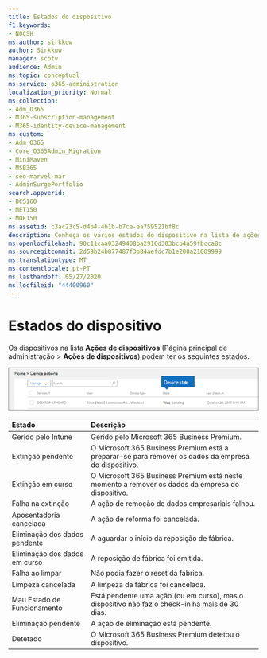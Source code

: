```yaml
---
title: Estados do dispositivo
f1.keywords:
- NOCSH
ms.author: sirkkuw
author: Sirkkuw
manager: scotv
audience: Admin
ms.topic: conceptual
ms.service: o365-administration
localization_priority: Normal
ms.collection:
- Adm_O365
- M365-subscription-management
- M365-identity-device-management
ms.custom:
- Adm_O365
- Core_O365Admin_Migration
- MiniMaven
- MSB365
- seo-marvel-mar
- AdminSurgePortfolio
search.appverid:
- BCS160
- MET150
- MOE150
ms.assetid: c3ac23c5-d4b4-4b1b-b7ce-ea759521bf8c
description: Conheça os vários estados do dispositivo na lista de ações do Dispositivo em casa da Admin na Microsoft 365 para negócios.
ms.openlocfilehash: 90c11caa03249408ba2916d303bcb4a59fbcca8c
ms.sourcegitcommit: 2d59b24b877487f3b84aefdc7b1e200a21009999
ms.translationtype: MT
ms.contentlocale: pt-PT
ms.lasthandoff: 05/27/2020
ms.locfileid: "44400960"
---
```

# <a name="device-states"></a>Estados do dispositivo

Os dispositivos na lista **Ações de dispositivos** (Página principal de administração \> **Ações de dispositivos**) podem ter os seguintes estados.
  
![In the Device actions list, you can see the Devices states.](../media/a621c47e-45d9-4e1a-beb9-c03254d40c1d.png)
  
|**Estado**|**Descrição**|
|:-----|:-----|
|Gerido pelo Intune  <br/> |Gerido pelo Microsoft 365 Business Premium.  <br/> |
|Extinção pendente  <br/> |O Microsoft 365 Business Premium está a preparar-se para remover os dados da empresa do dispositivo.  <br/> |
|Extinção em curso  <br/> |O Microsoft 365 Business Premium está neste momento a remover os dados da empresa do dispositivo.  <br/> |
|Falha na extinção  <br/> | A ação de remoção de dados empresariais falhou.  <br/> |
|Aposentadoria cancelada  <br/> |A ação de reforma foi cancelada.  <br/> |
|Eliminação dos dados pendente  <br/> |A aguardar o início da reposição de fábrica.  <br/> |
|Eliminação dos dados em curso  <br/> |A reposição de fábrica foi emitida.  <br/> |
|Falha ao limpar  <br/> |Não podia fazer o reset da fábrica.  <br/> |
|Limpeza cancelada  <br/> |A limpeza da fábrica foi cancelada.  <br/> |
|Mau Estado de Funcionamento  <br/> |Está pendente uma ação (ou em curso), mas o dispositivo não faz o check-in há mais de 30 dias.  <br/> |
|Eliminação pendente  <br/> |A ação de eliminação está pendente.  <br/> |
|Detetado  <br/> |O Microsoft 365 Business Premium detetou o dispositivo.  <br/> |
   
